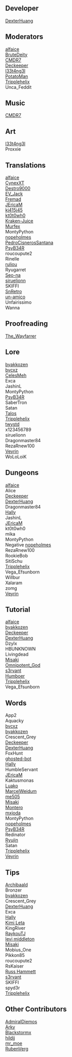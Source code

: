 ## Developer
[DexterHuang](https://github.com/DexterHuang)  

## Moderators
[alfaice](https://github.com/alfaice)  
[BruteDeity](https://github.com/BruteDeity)  
[CMDR7](https://github.com/cmdr7)  
[Deckeeper](https://github.com/deckeeper)  
[l33t4ng3l](https://github.com/l33t4ng3l)  
[PotatoMan](https://github.com/PotatoMan145)  
[Tripplehelix](https://github.com/tripplehelix)  
Unca_Feddit  

## Music
[CMDR7](https://github.com/cmdr7)  

## Art
[l33t4ng3l](https://github.com/l33t4ng3l)  
Proxxie

## Translations
[alfaice](https://github.com/alfaice)  
[CynexXT](https://github.com/CynexXT)  
[Destro9000](https://github.com/Destro9000)  
[EV_Jack](https://github.com/EvJack)  
[Fremad](https://github.com/Fremadico)  
[JEricaM](https://github.com/JEricaM)  
[kj415j45](https://github.com/kj415j45)  
[kt0t0wh0](https://github.com/kt0t0Sudd3n)  
[Kraken-Juice](https://github.com/Kraken-Juice)  
[Murfex](https://github.com/Murfex)  
MontyPython   
[nopeholmes](https://github.com/nopeholmes)  
[PedroCisnerosSantana](https://github.com/PedroCisnerosSantana)  
[PsyB34R](https://www.instagram.com/psybearr)  
roucoupute2  
Rinelle  
[ruliou](https://github.com/ruliou)  
Ryugarret  
[Seo-na](https://github.com/Seo-na)  
[siruelionn](https://github.com/siruelionn)  
SKIFFI  
[SnRetro](https://github.com/SnRetro)  
[un-amico](https://github.com/un-amico)  
Unfairissimo  
Wanna 

## Proofreading
[The_Wayfarrer](https://github.com/epixinvites)  

## Lore
[byakkozen](https://github.com/byakkozen)  
[bvcxz](https://github.com/bvcxz-cybercode)  
[CelesMeh](https://www.instagram.com/celesmeh)  
Exca  
JashinL  
MontyPython  
[PsyB34R](https://www.instagram.com/psybearr)  
SaberTron  
Satan  
[Talos](https://silvercrowstation.wordpress.com/)  
[Tripplehelix](https://github.com/tripplehelix)  
[twystd](https://github.com/twystd)  
x123456789  
siruelionn  
Dragonmaster84  
RezaRnew100  
[Veyrin](https://github.com/darkrevelations)  
WoLoLoiK  

## Dungeons
[alfaice](https://github.com/alfaice)  
Alice  
[Deckeeper](https://github.com/deckeeper)  
[DexterHuang](https://github.com/DexterHuang)  
Dragonmaster84  
[Hally](https://twitter.com/g_hally1996)  
JashinL  
[JEricaM](https://github.com/JEricaM)  
kt0t0wh0  
mika  
MontyPython  
Negative
[nopeholmes](https://github.com/nopeholmes)   
RezaRnew100  
RookieBob  
SitiSchu  
[Tripplehelix](https://github.com/tripplehelix)  
Vega_Efsunborn  
Willbur  
Xalaram  
zomg  
[Veyrin](https://github.com/darkrevelations)  

## Tutorial
[alfaice](https://github.com/alfaice)  
[byakkozen](https://github.com/byakkozen)   
[Deckeeper](https://github.com/deckeeper)  
[DexterHuang](https://github.com/DexterHuang)  
Dzylx  
HBUNKNOWN  
Livingdead  
[Misaki](https://github.com/Misaki290)  
[Omnipotent_God](https://github.com/Omnipotent-God)  
[s3rvant](https://github.com/s3rvant)  
[Humboer](https://github.com/stphnhng)  
[Tripplehelix](https://github.com/tripplehelix)  
Vega_Efsunborn  

## Words
App2  
Aquacky  
[bvcxz](https://github.com/bvcxz-cybercode)  
[byakkozen](https://github.com/byakkozen)   
Crescent_Grey  
[Deckeeper](https://github.com/deckeeper)  
[DexterHuang](https://github.com/DexterHuang)  
FoxHunt  
[ghosted-bot](https://github.com/ghosted-bot)  
[Hally](https://twitter.com/g_hally1996)  
HumbleServant  
[JEricaM](https://github.com/JEricaM)  
Kaktusmonas  
[Luako](https://github.com/luako)  
[MarcelWeidum](https://github.com/MarcelWeidum)  
[me505](https://github.com/me505)  
[Misaki](https://github.com/Misaki290)  
[Montero](https://github.com/CCOLucille2)  
[mxjoda](https://twitter.com/mxjoda)  
MontyPython   
[nopeholmes](https://github.com/nopeholmes)  
[PsyB34R](https://www.instagram.com/psybearr)  
Redinator  
[Ryujin](https://github.com/Ryujin-cybercode)  
Satan  
[Tripplehelix](https://github.com/tripplehelix)  
[Veyrin](https://github.com/darkrevelations)  

## Tips
[Archibaald](https://github.com/Archibaald-dev)  
Bronzer  
[byakkozen](https://github.com/byakkozen)  
Crescent_Grey  
[DexterHuang](https://github.com/DexterHuang)  
Exca  
[Hally](https://twitter.com/g_hally1996)  
[Kimi Leta](https://github.com/kimileta)  
KingRiver  
[RaykouTJ](https://github.com/HoneySyrup)  
[levi middleton](https://github.com/levi-middleton)   
[Misaki](https://github.com/Misaki290)  
Mobius_One  
Pikkon85  
roucoupute2  
RsKaiser  
[Russ Hammett](https://github.com/Kritner)  
[s3rvant](https://github.com/s3rvant)  
SKIFFI  
spyd3r  
[Tripplehelix](https://github.com/tripplehelix)  

## Other Contributors
[AdmiralDiemos](https://github.com/danofsatx)  
[Arky](https://www.instagram.com/andreiarky)  
[Blackstormx](https://github.com/blackstormx)  
[hildjj](https://github.com/hildjj)  
[mr_moe](https://github.com/donburks)  
[RubenVerg](https://github.com/rubenverg)  
